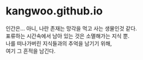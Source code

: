 # kangwoo.github.io
인간은... 아니, 나란 존재는 망각을 먹고 사는 생물인것 같다.<br/>
표류하는 시간속에서 남아 있는 것은 소멸해가는 지식 뿐.<br/>
나를 떠나가버린 지식들과의 추억을 남기기 위해,<br/>
여기 그 흔적을 남긴다.<br/>
